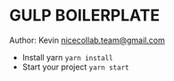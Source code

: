 # GULP BOILERPLATE

Author: Kevin <nicecollab.team@gmail.com>

- Install yarn `yarn install`
- Start your project `yarn start`